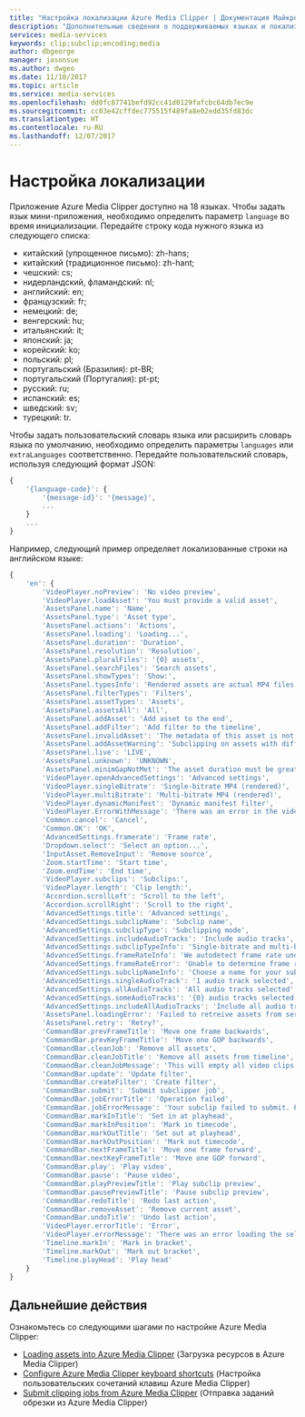 ```yaml
---
title: "Настройка локализации Azure Media Clipper | Документация Майкрософт"
description: "Дополнительные сведения о поддерживаемых языках и локализации Azure Media Clipper"
services: media-services
keywords: clip;subclip;encoding;media
author: dbgeorge
manager: jasonsue
ms.author: dwgeo
ms.date: 11/10/2017
ms.topic: article
ms.service: media-services
ms.openlocfilehash: dd0fc87741befd92cc41d0129fafcbc64db7ec9e
ms.sourcegitcommit: cc03e42cffdec775515f489fa8e02edd35fd83dc
ms.translationtype: HT
ms.contentlocale: ru-RU
ms.lasthandoff: 12/07/2017
---
```

# <a name="configure-localization"></a>Настройка локализации
Приложение Azure Media Clipper доступно на 18 языках. Чтобы задать язык мини-приложения, необходимо определить параметр `language` во время инициализации. Передайте строку кода нужного языка из следующего списка:
- китайский (упрощенное письмо): zh-hans;
- китайский (традиционное письмо): zh-hant;
- чешский: cs;
- нидерландский, фламандский: nl;
- английский: en;
- французский: fr;
- немецкий: de;
- венгерский: hu;
- итальянский: it;
- японский: ja;
- корейский: ko;
- польский: pl;
- португальский (Бразилия): pt-BR;
- португальский (Португалия): pt-pt;
- русский: ru;
- испанский: es;
- шведский: sv;
- турецкий: tr.

Чтобы задать пользовательский словарь языка или расширить словарь языка по умолчанию, необходимо определить параметры `languages` или `extraLanguages` соответственно. Передайте пользовательский словарь, используя следующий формат JSON:

```javascript
{
    '{language-code}': {
        '{message-id}': '{message}',
        ...
    }
    ...
}
```

Например, следующий пример определяет локализованные строки на английском языке:

```javascript
{
    'en': {
        'VideoPlayer.noPreview': 'No video preview',
        'VideoPlayer.loadAsset': 'You must provide a valid asset',
        'AssetsPanel.name': 'Name',
        'AssetsPanel.type': 'Asset type',
        'AssetsPanel.actions': 'Actions',
        'AssetsPanel.loading': 'Loading...',
        'AssetsPanel.duration': 'Duration',
        'AssetsPanel.resolution': 'Resolution',
        'AssetsPanel.pluralFiles': '{0} assets',
        'AssetsPanel.searchFiles': 'Search assets',
        'AssetsPanel.showTypes': 'Show:',
        'AssetsPanel.typesInfo': 'Rendered assets are actual MP4 files. Dynamic manifest filters are filters applied to a parent asset\'s video segment playlist.',
        'AssetsPanel.filterTypes': 'Filters',
        'AssetsPanel.assetTypes': 'Assets',
        'AssetsPanel.assetsAll': 'All',
        'AssetsPanel.addAsset': 'Add asset to the end',
        'AssetsPanel.addFilter': 'Add filter to the timeline',
        'AssetsPanel.invalidAsset': 'The metadata of this asset is not compatible with the other assets in the timeline',
        'AssetsPanel.addAssetWarning': 'Subclipping on assets with different resolutions may cause resolution autoscaling.',
        'AssetsPanel.live': 'LIVE',
        'AssetsPanel.unknown': 'UNKNOWN',
        'AssetsPanel.minimGapNotMet': 'The asset duration must be greater than the minimum clip duration ({0} seconds)',
        'VideoPlayer.openAdvancedSettings': 'Advanced settings',
        'VideoPlayer.singleBitrate': 'Single-bitrate MP4 (rendered)',
        'VideoPlayer.multiBitrate': 'Multi-bitrate MP4 (rendered)',
        'VideoPlayer.dynamicManifest': 'Dynamic manifest filter',
        'VideoPlayer.ErrorWithMessage': 'There was an error in the video player, code {0}, message: {1}',
        'Common.cancel': 'Cancel',
        'Common.OK': 'OK',
        'AdvancedSettings.framerate': 'Frame rate',
        'Dropdown.select': 'Select an option...',
        'InputAsset.RemoveInput': 'Remove source',
        'Zoom.startTime': 'Start time',
        'Zoom.endTime': 'End time',
        'VideoPlayer.subclips': 'Subclips:',
        'VideoPlayer.length': 'Clip length:',
        'Accordion.scrollLeft': 'Scroll to the left',
        'Accordion.scrollRight': 'Scroll to the right',
        'AdvancedSettings.title': 'Advanced settings',
        'AdvancedSettings.subclipName': 'Subclip name',
        'AdvancedSettings.subclipType': 'Subclipping mode',
        'AdvancedSettings.includeAudioTracks': 'Include audio tracks',
        'AdvancedSettings.subclipTypeInfo': 'Single-bitrate and multi-bitrate MP4s are frame accurate rendered assets. Dynamic manifest filters are group-of-pictures (GOP) accurate filters applied to a parent asset. Creating filters does not create a new asset and does not require encoding. Subclipping jobs on live assets are valid as long as their mark times are within the archive window of the parent asset. Filters are valid as long as the parent asset exists and mark times are within its archive window.',
        'AdvancedSettings.frameRateInfo': 'We autodetect frame rate under most scenarios. however, If we cannot autodetect, choose a frame rate from the dropdown for the selected asset(s).',
        'AdvancedSettings.frameRateError': 'Unable to determine frame rate',
        'AdvancedSettings.subclipNameInfo': 'Choose a name for your subclip.',
        'AdvancedSettings.singleAudioTrack': '1 audio track selected',
        'AdvancedSettings.allAudioTracks': 'All audio tracks selected',
        'AdvancedSettings.someAudioTracks': '{0} audio tracks selected',
        'AdvancedSettings.includeAllAudioTracks': 'Include all audio tracks',
        'AssetsPanel.loadingError': 'Failed to retreive assets from server.',
        'AssetsPanel.retry': 'Retry?',
        'CommandBar.prevFrameTitle': 'Move one frame backwards',
        'CommandBar.prevKeyFrameTitle': 'Move one GOP backwards',
        'CommandBar.cleanJob': 'Remove all assets',
        'CommandBar.cleanJobTitle': 'Remove all assets from timeline',
        'CommandBar.cleanJobMessage': 'This will empty all video clips from your timeline.',
        'CommandBar.update': 'Update filter',
        'CommandBar.createFilter': 'Create filter',
        'CommandBar.submit': 'Submit subclipper job',
        'CommandBar.jobErrorTitle': 'Operation failed',
        'CommandBar.jobErrorMessage': 'Your subclip failed to submit. Please try again.',
        'CommandBar.markInTitle': 'Set in at playhead',
        'CommandBar.markInPosition': 'Mark in timecode',
        'CommandBar.markOutTitle': 'Set out at playhead',
        'CommandBar.markOutPosition': 'Mark out timecode',
        'CommandBar.nextFrameTitle': 'Move one frame forward',
        'CommandBar.nextKeyFrameTitle': 'Move one GOP forward',
        'CommandBar.play': 'Play video',
        'CommandBar.pause': 'Pause video',
        'CommandBar.playPreviewTitle': 'Play subclip preview',
        'CommandBar.pausePreviewTitle': 'Pause subclip preview',
        'CommandBar.redoTitle': 'Redo last action',
        'CommandBar.removeAsset': 'Remove current asset',
        'CommandBar.undoTitle': 'Undo last action',
        'VideoPlayer.errorTitle': 'Error',
        'VideoPlayer.errorMessage': 'There was an error loading the selected asset.',
        'Timeline.markIn': 'Mark in bracket',
        'Timeline.markOut': 'Mark out bracket',
        'Timeline.playHead': 'Play head'
    }
}
```

## <a name="next-steps"></a>Дальнейшие действия
Ознакомьтесь со следующими шагами по настройке Azure Media Clipper:
- [Loading assets into Azure Media Clipper](media-services-azure-media-clipper-load-assets.md) (Загрузка ресурсов в Azure Media Clipper)
- [Configure Azure Media Clipper keyboard shortcuts](media-services-azure-media-clipper-keyboard-shortcuts.md) (Настройка пользовательских сочетаний клавиш Azure Media Clipper)
- [Submit clipping jobs from Azure Media Clipper](media-services-azure-media-clipper-submit-job.md) (Отправка заданий обрезки из Azure Media Clipper)